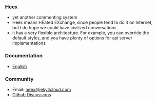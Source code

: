 ### Heex

-   yet another commenting system
-   Heex means HEated EXchange, since people tend to do it on Internet, but I do hope we could have civilized conversations
-   it has a very flexible architecture. For example, you can override the default styles, and you have plenty of options for api server implementations

### Documentation

-   [English](https://heex.jekyllcloud.com)

### Community

-   Email: heex@jekyllcloud.com
-   [Github Discussions](https://github.com/JekyllCloud/Heex/discussions)
